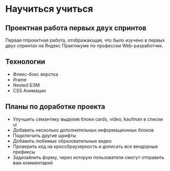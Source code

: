 # Научиться учиться
## Проектная работа первых двух спринтов

Первая ппроектная работа, отображающая, что было изучено в первых двух спринтах на Яндекс Практикуме по профессии Web-разработчик.

## Технологии

- Флекс-бокс верстка
- iframe
- Nested БЭМ
- CSS Анимации

## Планы по доработке проекта

- Улучшить семантику выделив блоки сards, video, kaufman в списки ul
- Добавить несколько дополнительных информационных блоков
- Подключить другие шрифты
- Добавить любимые образовательные видео
- Проверить код на кроссбраузерность и дописать все вендорные префиксы
- Задизайнить форму, через которую пользователи смогут отправить вам комментарий
